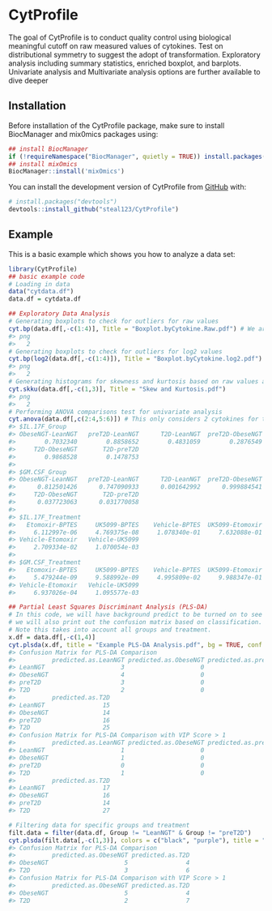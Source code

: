 
<!-- README.md is generated from README.Rmd. Please edit that file -->

# CytProfile

<!-- badges: start -->
<!-- badges: end -->

The goal of CytProfile is to conduct quality control using biological
meaningful cutoff on raw measured values of cytokines. Test on
distributional symmetry to suggest the adopt of transformation.
Exploratory analysis including summary statistics, enriched boxplot, and
barplots. Univariate analysis and Multivariate analysis options are
further available to dive deeper

## Installation

Before installation of the CytProfile package, make sure to install
BiocManager and mix0mics packages using:

``` r
## install BiocManager
if (!requireNamespace("BiocManager", quietly = TRUE)) install.packages("BiocManager") 
## install mixOmics 
BiocManager::install('mixOmics')
```

You can install the development version of CytProfile from
[GitHub](https://github.com/saraswatsh/CytProfile) with:

``` r
# install.packages("devtools")
devtools::install_github("steal123/CytProfile")
```

## Example

This is a basic example which shows you how to analyze a data set:

``` r
library(CytProfile)
## basic example code
# Loading in data
data("cytdata.df")
data.df = cytdata.df

## Exploratory Data Analysis
# Generating boxplots to check for outliers for raw values
cyt.bp(data.df[,-c(1:4)], Title = "Boxplot.byCytokine.Raw.pdf") # We are removing the first 4 columns as we only want the continuous variables. 
#> png 
#>   2
# Generating boxplots to check for outliers for log2 values
cyt.bp(log2(data.df[,-c(1:4)]), Title = "Boxplot.byCytokine.log2.pdf") # Make sure to use log2 to transform the cytokines and same reason as above for removing initial columns.
#> png 
#>   2
# Generating histograms for skewness and kurtosis based on raw values and log2 transformation
cyt.skku(data.df[,-c(1,3)], Title = "Skew and Kurtosis.pdf")
#> png 
#>   2
# Performing ANOVA comparisons test for univariate analysis
cyt.anova(data.df[,c(2:4,5:6)]) # This only considers 2 cytokines for this example only
#> $IL.17F_Group
#> ObeseNGT-LeanNGT   preT2D-LeanNGT      T2D-LeanNGT  preT2D-ObeseNGT 
#>        0.7032340        0.8858652        0.4831059        0.2876549 
#>     T2D-ObeseNGT       T2D-preT2D 
#>        0.9868528        0.1478753 
#> 
#> $GM.CSF_Group
#> ObeseNGT-LeanNGT   preT2D-LeanNGT      T2D-LeanNGT  preT2D-ObeseNGT 
#>      0.812501426      0.747090933      0.001642992      0.999884541 
#>     T2D-ObeseNGT       T2D-preT2D 
#>      0.037723063      0.031770058 
#> 
#> $IL.17F_Treatment
#>   Etomoxir-BPTES     UK5099-BPTES    Vehicle-BPTES  UK5099-Etomoxir 
#>     6.112997e-06     4.769375e-08     1.078340e-01     7.632088e-01 
#> Vehicle-Etomoxir   Vehicle-UK5099 
#>     2.709334e-02     1.070054e-03 
#> 
#> $GM.CSF_Treatment
#>   Etomoxir-BPTES     UK5099-BPTES    Vehicle-BPTES  UK5099-Etomoxir 
#>     5.479244e-09     9.588992e-09     4.995809e-02     9.988347e-01 
#> Vehicle-Etomoxir   Vehicle-UK5099 
#>     6.937026e-04     1.095577e-03

## Partial Least Squares Discriminant Analysis (PLS-DA) 
# In this code, we will have background predict to be turned on to see the classification areas and 
# we will also print out the confusion matrix based on classification. 
# Note this takes into account all groups and treatment. 
x.df = data.df[,-c(1,4)]
cyt.plsda(x.df, title = "Example PLS-DA Analysis.pdf", bg = TRUE, conf.mat = TRUE)
#> Confusion Matrix for PLS-DA Comparison 
#>          predicted.as.LeanNGT predicted.as.ObeseNGT predicted.as.preT2D
#> LeanNGT                     3                     0                  25
#> ObeseNGT                    4                     0                  18
#> preT2D                      3                     0                  25
#> T2D                         2                     0                   9
#>          predicted.as.T2D
#> LeanNGT                15
#> ObeseNGT               14
#> preT2D                 16
#> T2D                    25
#> Confusion Matrix for PLS-DA Comparison with VIP Score > 1 
#>          predicted.as.LeanNGT predicted.as.ObeseNGT predicted.as.preT2D
#> LeanNGT                     1                     0                  25
#> ObeseNGT                    1                     0                  19
#> preT2D                      0                     0                  30
#> T2D                         1                     0                   8
#>          predicted.as.T2D
#> LeanNGT                17
#> ObeseNGT               16
#> preT2D                 14
#> T2D                    27

# Filtering data for specific groups and treatment
filt.data = filter(data.df, Group != "LeanNGT" & Group != "preT2D")
cyt.plsda(filt.data[,-c(1,3)], colors = c("black", "purple"), title = "Example PLS-DA Analysis 2.pdf", bg = TRUE, conf.mat = TRUE)
#> Confusion Matrix for PLS-DA Comparison 
#>          predicted.as.ObeseNGT predicted.as.T2D
#> ObeseNGT                     5                4
#> T2D                          3                6
#> Confusion Matrix for PLS-DA Comparison with VIP Score > 1 
#>          predicted.as.ObeseNGT predicted.as.T2D
#> ObeseNGT                     5                4
#> T2D                          2                7
```
